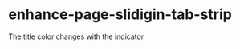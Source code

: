enhance-page-slidigin-tab-strip
===============================

The title color changes with the indicator

